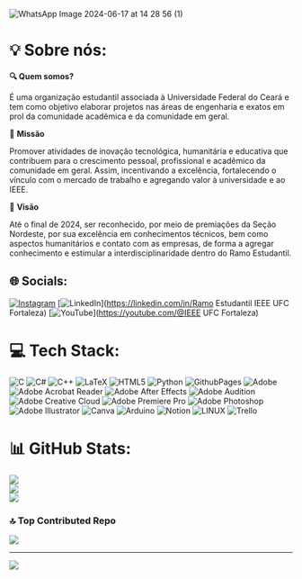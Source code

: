![WhatsApp Image 2024-06-17 at 14 28 56 (1)](https://github.com/ieeeufc/ieeeufc/assets/136080025/9748aa9c-7f51-44b4-8ab0-5a176446e36e)
# 💡 Sobre nós:

**🔍 Quem somos?**

É uma organização estudantil associada à Universidade Federal do Ceará e tem como objetivo elaborar projetos nas áreas de engenharia e exatos em prol da comunidade acadêmica e da comunidade em geral.

🚀 **Missão**

Promover atividades de inovação tecnológica, humanitária e educativa que contribuem para o crescimento pessoal, profissional e acadêmico da comunidade em geral. Assim, incentivando a excelência, fortalecendo o vínculo com o mercado de trabalho e agregando valor à universidade e ao IEEE.

🎯 **Visão**

Até o final de 2024, ser reconhecido, por meio de premiações da Seção Nordeste, por sua excelência em conhecimentos técnicos, bem como aspectos humanitários e contato com as empresas, de forma a agregar conhecimento e estimular a interdisciplinaridade dentro do Ramo Estudantil.



## 🌐 Socials:
[![Instagram](https://img.shields.io/badge/Instagram-%23E4405F.svg?logo=Instagram&logoColor=white)](https://instagram.com/ieee.ufc.fortaleza) [![LinkedIn](https://img.shields.io/badge/LinkedIn-%230077B5.svg?logo=linkedin&logoColor=white)](https://linkedin.com/in/Ramo Estudantil IEEE UFC Fortaleza) [![YouTube](https://img.shields.io/badge/YouTube-%23FF0000.svg?logo=YouTube&logoColor=white)](https://youtube.com/@IEEE UFC Fortaleza) 

# 💻 Tech Stack:
![C](https://img.shields.io/badge/c-%2300599C.svg?style=for-the-badge&logo=c&logoColor=white) ![C#](https://img.shields.io/badge/c%23-%23239120.svg?style=for-the-badge&logo=c-sharp&logoColor=white) ![C++](https://img.shields.io/badge/c++-%2300599C.svg?style=for-the-badge&logo=c%2B%2B&logoColor=white) ![LaTeX](https://img.shields.io/badge/latex-%23008080.svg?style=for-the-badge&logo=latex&logoColor=white) ![HTML5](https://img.shields.io/badge/html5-%23E34F26.svg?style=for-the-badge&logo=html5&logoColor=white) ![Python](https://img.shields.io/badge/python-3670A0?style=for-the-badge&logo=python&logoColor=ffdd54) ![GithubPages](https://img.shields.io/badge/github%20pages-121013?style=for-the-badge&logo=github&logoColor=white) ![Adobe](https://img.shields.io/badge/adobe-%23FF0000.svg?style=for-the-badge&logo=adobe&logoColor=white) ![Adobe Acrobat Reader](https://img.shields.io/badge/Adobe%20Acrobat%20Reader-EC1C24.svg?style=for-the-badge&logo=Adobe%20Acrobat%20Reader&logoColor=white) ![Adobe After Effects](https://img.shields.io/badge/Adobe%20After%20Effects-9999FF.svg?style=for-the-badge&logo=Adobe%20After%20Effects&logoColor=white) ![Adobe Audition](https://img.shields.io/badge/Adobe%20Audition-9999FF.svg?style=for-the-badge&logo=Adobe%20Audition&logoColor=white) ![Adobe Creative Cloud](https://img.shields.io/badge/Adobe%20Creative%20Cloud-DA1F26.svg?style=for-the-badge&logo=Adobe%20Creative%20Cloud&logoColor=white) ![Adobe Premiere Pro](https://img.shields.io/badge/Adobe%20Premiere%20Pro-9999FF.svg?style=for-the-badge&logo=Adobe%20Premiere%20Pro&logoColor=white) ![Adobe Photoshop](https://img.shields.io/badge/adobe%20photoshop-%2331A8FF.svg?style=for-the-badge&logo=adobe%20photoshop&logoColor=white) ![Adobe Illustrator](https://img.shields.io/badge/adobe%20illustrator-%23FF9A00.svg?style=for-the-badge&logo=adobe%20illustrator&logoColor=white) ![Canva](https://img.shields.io/badge/Canva-%2300C4CC.svg?style=for-the-badge&logo=Canva&logoColor=white) ![Arduino](https://img.shields.io/badge/-Arduino-00979D?style=for-the-badge&logo=Arduino&logoColor=white) ![Notion](https://img.shields.io/badge/Notion-%23000000.svg?style=for-the-badge&logo=notion&logoColor=white) ![LINUX](https://img.shields.io/badge/Linux-FCC624?style=for-the-badge&logo=linux&logoColor=black) ![Trello](https://img.shields.io/badge/Trello-%23026AA7.svg?style=for-the-badge&logo=Trello&logoColor=white)
# 📊 GitHub Stats:
![](https://github-readme-stats.vercel.app/api?username=ieeeufc&theme=tokyonight&hide_border=false&include_all_commits=false&count_private=false)<br/>
![](https://github-readme-streak-stats.herokuapp.com/?user=ieeeufc&theme=tokyonight&hide_border=false)<br/>
![](https://github-readme-stats.vercel.app/api/top-langs/?username=ieeeufc&theme=tokyonight&hide_border=false&include_all_commits=false&count_private=false&layout=compact)

### 🔝 Top Contributed Repo
![](https://github-contributor-stats.vercel.app/api?username=ieeeufc&limit=5&theme=tokyonight&combine_all_yearly_contributions=true)

---
[![](https://visitcount.itsvg.in/api?id=ieeeufc&icon=0&color=0)](https://visitcount.itsvg.in)

<!-- Proudly created with GPRM ( https://gprm.itsvg.in ) -->
